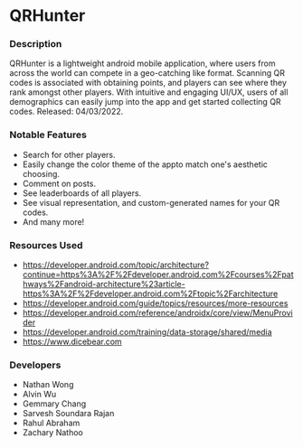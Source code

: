 # QRHunter
### Description
QRHunter is a lightweight android mobile application, where users from across the world can compete in a geo-catching like format. Scanning QR codes is associated with obtaining points, and players can see where they rank amongst other players. With intuitive and engaging UI/UX, users of all demographics can easily jump into the app and get started collecting QR codes. Released: 04/03/2022.

### Notable Features
* Search for other players.
* Easily change the color theme of the appto match one's aesthetic choosing.
* Comment on posts.
* See leaderboards of all players.
* See visual representation, and custom-generated names for your QR codes.
* And many more!

### Resources Used
* https://developer.android.com/topic/architecture?continue=https%3A%2F%2Fdeveloper.android.com%2Fcourses%2Fpathways%2Fandroid-architecture%23article-https%3A%2F%2Fdeveloper.android.com%2Ftopic%2Farchitecture
* https://developer.android.com/guide/topics/resources/more-resources
* https://developer.android.com/reference/androidx/core/view/MenuProvider
* https://developer.android.com/training/data-storage/shared/media
* https://www.dicebear.com



### Developers
* Nathan Wong 
* Alvin Wu
* Gemmary Chang
* Sarvesh Soundara Rajan
* Rahul Abraham
* Zachary Nathoo
